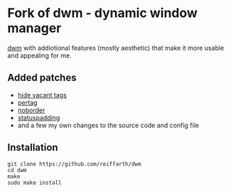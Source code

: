 # Fork of dwm - dynamic window manager

[dwm](https://dwm.suckless.org) with addiotional features (mostly aesthetic) that make it more usable and appealing for me.

## Added patches

- [hide vacant tags](http://dwm.suckless.org/patches/hide_vacant_tags)
- [pertag](http://dwm.suckless.org/patches/pertag)
- [noborder](http://dwm.suckless.org/patches/noborder)
- [statuspadding](http://dwm.suckless.org/patches/statuspadding)
- and a few my own changes to the source code and config file 

## Installation

```
git clone https://github.com/reiffarth/dwm
cd dwm
make
sudo make install
```
